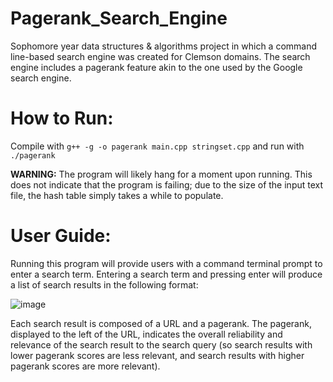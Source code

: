 # Pagerank_Search_Engine
Sophomore year data structures &amp; algorithms project in which a command line-based search engine was created for Clemson domains. The search engine includes a pagerank feature akin to the one used by the Google search engine.

# How to Run:
Compile with `g++ -g -o pagerank main.cpp stringset.cpp` and run with `./pagerank`

**WARNING:** The program will likely hang for a moment upon running. This does not indicate that the program is failing; due to the size of the input text file, the hash table simply takes a while to populate.

# User Guide:
Running this program will provide users with a command terminal prompt to enter a search term.
Entering a search term and pressing enter will produce a list of search results in the following format:

![image](https://user-images.githubusercontent.com/49882826/138527386-c7c96989-a33c-412c-9aaf-909fce36853e.png)

Each search result is composed of a URL and a pagerank. 
The pagerank, displayed to the left of the URL, indicates the overall reliability and relevance of the search result to the search query (so search results with lower pagerank scores are less relevant, and search results with higher pagerank scores are more relevant).
